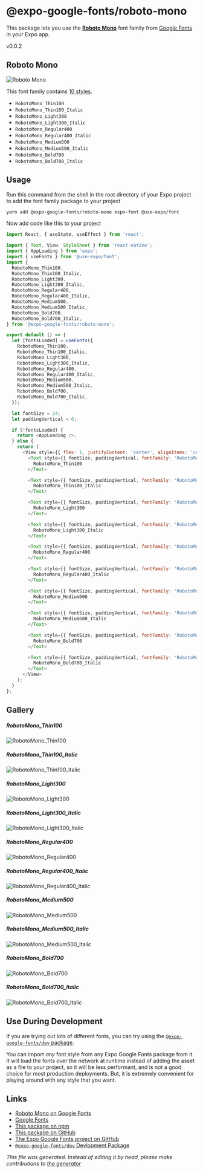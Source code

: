 # @expo-google-fonts/roboto-mono

This package lets you use the [**Roboto Mono**](https://fonts.google.com/specimen/Roboto+Mono) font family from [Google Fonts](https://fonts.google.com/) in your Expo app.

v0.0.2

## Roboto Mono

![Roboto Mono](./font-family.png)

This font family contains [10 styles](#gallery).

- `RobotoMono_Thin100`
- `RobotoMono_Thin100_Italic`
- `RobotoMono_Light300`
- `RobotoMono_Light300_Italic`
- `RobotoMono_Regular400`
- `RobotoMono_Regular400_Italic`
- `RobotoMono_Medium500`
- `RobotoMono_Medium500_Italic`
- `RobotoMono_Bold700`
- `RobotoMono_Bold700_Italic`

## Usage

Run this command from the shell in the root directory of your Expo project to add the font family package to your project
```sh
yarn add @expo-google-fonts/roboto-mono expo-font @use-expo/font
```

Now add code like this to your project
```js
import React, { useState, useEffect } from 'react';

import { Text, View, StyleSheet } from 'react-native';
import { AppLoading } from 'expo';
import { useFonts } from '@use-expo/font';
import {
  RobotoMono_Thin100,
  RobotoMono_Thin100_Italic,
  RobotoMono_Light300,
  RobotoMono_Light300_Italic,
  RobotoMono_Regular400,
  RobotoMono_Regular400_Italic,
  RobotoMono_Medium500,
  RobotoMono_Medium500_Italic,
  RobotoMono_Bold700,
  RobotoMono_Bold700_Italic,
} from '@expo-google-fonts/roboto-mono';

export default () => {
  let [fontsLoaded] = useFonts({
    RobotoMono_Thin100,
    RobotoMono_Thin100_Italic,
    RobotoMono_Light300,
    RobotoMono_Light300_Italic,
    RobotoMono_Regular400,
    RobotoMono_Regular400_Italic,
    RobotoMono_Medium500,
    RobotoMono_Medium500_Italic,
    RobotoMono_Bold700,
    RobotoMono_Bold700_Italic,
  });

  let fontSize = 24;
  let paddingVertical = 6;

  if (!fontsLoaded) {
    return <AppLoading />;
  } else {
    return (
      <View style={{ flex: 1, justifyContent: 'center', alignItems: 'center' }}>
        <Text style={{ fontSize, paddingVertical, fontFamily: 'RobotoMono_Thin100' }}>
          RobotoMono_Thin100
        </Text>

        <Text style={{ fontSize, paddingVertical, fontFamily: 'RobotoMono_Thin100_Italic' }}>
          RobotoMono_Thin100_Italic
        </Text>

        <Text style={{ fontSize, paddingVertical, fontFamily: 'RobotoMono_Light300' }}>
          RobotoMono_Light300
        </Text>

        <Text style={{ fontSize, paddingVertical, fontFamily: 'RobotoMono_Light300_Italic' }}>
          RobotoMono_Light300_Italic
        </Text>

        <Text style={{ fontSize, paddingVertical, fontFamily: 'RobotoMono_Regular400' }}>
          RobotoMono_Regular400
        </Text>

        <Text style={{ fontSize, paddingVertical, fontFamily: 'RobotoMono_Regular400_Italic' }}>
          RobotoMono_Regular400_Italic
        </Text>

        <Text style={{ fontSize, paddingVertical, fontFamily: 'RobotoMono_Medium500' }}>
          RobotoMono_Medium500
        </Text>

        <Text style={{ fontSize, paddingVertical, fontFamily: 'RobotoMono_Medium500_Italic' }}>
          RobotoMono_Medium500_Italic
        </Text>

        <Text style={{ fontSize, paddingVertical, fontFamily: 'RobotoMono_Bold700' }}>
          RobotoMono_Bold700
        </Text>

        <Text style={{ fontSize, paddingVertical, fontFamily: 'RobotoMono_Bold700_Italic' }}>
          RobotoMono_Bold700_Italic
        </Text>
      </View>
    );
  }
};

```

## Gallery

##### RobotoMono_Thin100
![RobotoMono_Thin100](./e54b0e2606a8e454e92c100a791d8b71811e052d42fe4b32896466b8f0be270e.ttf.png)

##### RobotoMono_Thin100_Italic
![RobotoMono_Thin100_Italic](./3eb07be624d5ec7a80bcb5820f19fe80008142212ee07cfa2bf9a5b70f94a6a2.ttf.png)

##### RobotoMono_Light300
![RobotoMono_Light300](./1c9d3d466aab107a76ff737ac20edaf327476dbcc6c6dbd77a00094bc79727bf.ttf.png)

##### RobotoMono_Light300_Italic
![RobotoMono_Light300_Italic](./0f72866d63d772ac722b847dfc2d8ae72d00e74b69f1b95374f6f71677a4cb05.ttf.png)

##### RobotoMono_Regular400
![RobotoMono_Regular400](./e3284818a33743fb9474240557d229c111ec2b584d14913e5d32af7b74487458.ttf.png)

##### RobotoMono_Regular400_Italic
![RobotoMono_Regular400_Italic](./3d8daba697d824c67c2e385af80a546763d80262785e6adb2e681c714782fb22.ttf.png)

##### RobotoMono_Medium500
![RobotoMono_Medium500](./c451bd3c919883e57c526d2c2bfa3e98dfd63411a8b872828891908ba78ad63b.ttf.png)

##### RobotoMono_Medium500_Italic
![RobotoMono_Medium500_Italic](./e78535fb7ee0b0f96d74454e5c73e28c62d48423449a97f0d749ec7c920fa921.ttf.png)

##### RobotoMono_Bold700
![RobotoMono_Bold700](./107b5dac259223182470928048382c0cef0d4b668d0775ac03c0a44c847ea2c7.ttf.png)

##### RobotoMono_Bold700_Italic
![RobotoMono_Bold700_Italic](./6551cac967c818689406cd0ca591d8a251a88cbff6790b5ea3c0e3aa2f541668.ttf.png)


## Use During Development

If you are trying out lots of different fonts, you can try using the [`@expo-google-fonts/dev` package](https://www.npmjs.com/package/@expo-google-fonts/dev).

You can import *any* font style from any Expo Google Fonts package from it. It will load the fonts
over the network at runtime instead of adding the asset as a file to your project, so it will be 
less performant, and is not a good choice for most production deployments. But, it is extremely convenient
for playing around with any style that you want.

## Links

- [Roboto Mono on Google Fonts](https://fonts.google.com/specimen/Roboto+Mono)
- [Google Fonts](https://fonts.google.com/)
- [This package on npm](https://www.npmjs.com/package/@expo-google-fonts/roboto-mono)
- [This package on GitHub](https://github.com/expo/google-fonts/tree/master/font-packages/roboto-mono)
- [The Expo Google Fonts project on GitHub](https://github.com/expo/google-fonts)
- [`@expo-google-fonts/dev` Devlopment Package](https://github.com/expo/google-fonts/tree/master/font-packages/dev)


*This file was generated. Instead of editing it by head, please make contributions to [the generator](https://github.com/expo/google-fonts/tree/master/packages/generator)*
